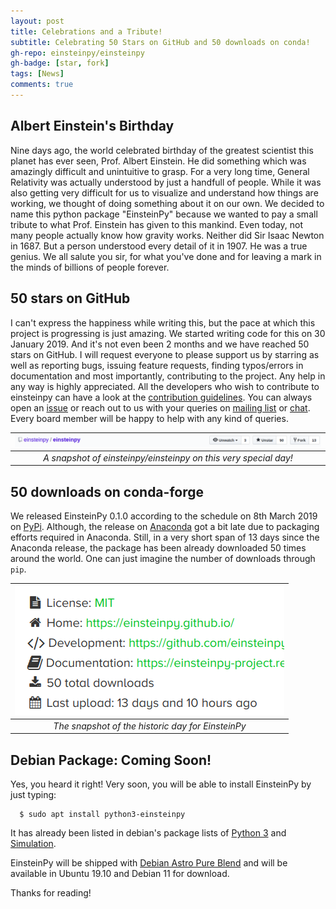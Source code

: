```yaml
---
layout: post
title: Celebrations and a Tribute!
subtitle: Celebrating 50 Stars on GitHub and 50 downloads on conda!
gh-repo: einsteinpy/einsteinpy
gh-badge: [star, fork]
tags: [News]
comments: true
---
```


## Albert Einstein's Birthday

Nine days ago, the world celebrated birthday of the greatest scientist this planet has ever seen,
Prof. Albert Einstein. He did something which was amazingly difficult and unintuitive to grasp. For a very long time, General Relativity was actually understood by just a handfull of people. While it was also getting very difficult for us to visualize and understand how things are working, we thought of doing something about it on our own. We decided to name this python package "EinsteinPy" because we wanted to pay a small tribute to what Prof. Einstein has given to this mankind. Even today, not many people actually know how gravity works. Neither did Sir Isaac Newton in 1687. But a person understood every detail of it in 1907. He was a true genius. We all salute you sir, for what you've done and for leaving a mark in the minds of billions of people forever.

## 50 stars on GitHub

I can't express the happiness while writing this, but the pace at which this project is progressing is just amazing. We started writing code for this on 30 January 2019. And it's not even been 2 months and we have reached 50 stars on GitHub. I will request everyone to please support us by starring as well as reporting bugs, issuing feature requests, finding typos/errors in documentation and most importantly, contributing to the project. Any help in any way is highly appreciated. All the developers who wish to contribute to einsteinpy can have a look at the [contribution guidelines](https://github.com/einsteinpy/einsteinpy/blob/master/CONTRIBUTING.rst). You can always open an [issue](https://github.com/einsteinpy/einsteinpy/issues) or reach out to us with your queries on [mailing list](https://groups.io/g/einsteinpy-dev) or [chat](https://riot.im/app/#/room/#einsteinpy:matrix.org). Every board member will be happy to help with any kind of queries.

| ![](../img/blog3/github.png) |
|:--:|
| *A snapshot of einsteinpy/einsteinpy on this very special day!* |

## 50 downloads on conda-forge

We released EinsteinPy 0.1.0 according to the schedule on 8th March 2019 on [PyPi](https://pypi.org/project/einsteinpy/). Although, the release on [Anaconda](https://anaconda.org/conda-forge/einsteinpy) got a bit late due to packaging efforts required in Anaconda. Still, in a very short span of 13 days since the Anaconda release, the package has been already downloaded 50 times around the world. One can just imagine the number of downloads through `pip`.


| ![](../img/blog3/conda.png) |
|:--:|
| *The snapshot of the historic day for EinsteinPy* |


## Debian Package: Coming Soon!

Yes, you heard it right! Very soon, you will be able to install EinsteinPy by just typing:

```
  $ sudo apt install python3-einsteinpy
```

It has already been listed in debian's package lists of [Python 3](https://blends.debian.org/astro/tasks/python3) and [Simulation](https://blends.debian.org/astro/tasks/simulation).

EinsteinPy will be shipped with [Debian Astro Pure Blend](https://blends.debian.org/astro/) and will be available in Ubuntu 19.10 and Debian 11 for download.

Thanks for reading!
